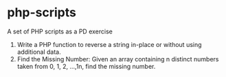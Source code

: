 # php-scripts
A set of PHP scripts as a PD exercise

1. Write a PHP function to reverse a string in-place or without using additional data.
2. Find the Missing Number: Given an array containing n distinct numbers taken from 0, 1, 2, ...,1n, find the missing number.

